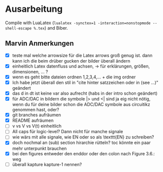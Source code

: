 # Ausarbeitung

Compile with LuaLatex (`lualatex -synctex=1 -interaction=nonstopmode --shell-escape %.tex`) and Biber.

## Marvin Anmerkungen

- [x] teste mal welche arrowsize für die Latex arrows groß genug ist. dann kann ich die beim drüber gucken der bilder überall ändern
- [x] einheitlich Latex datenfluss und achsen, -> für erklärungen, größen, dimensionen, ... ?
- [x] wenn es geht bitte dateien ordnen 1,2,3,4,... + die img ordner
- [x] Ich habe jetzt überall den stil in "cite hinter satzzeichen oder in (see ...)" geändert
- [x] das d in dt ist keine var also aufrecht (habs in der intro schon geändert)
- [x] für ADC/DAC in bildern die symbole |> und <| sind ja eig nicht nötig, wenn du für deine bilder schon die ADC/DAC symbole aus circuitikz genommen hast, oder?
- [x] git branches aufräumen
- [x] README aufräumen
- [ ] v vs V vs V(t) einheitlich
- [ ] All caps für logic-level? Dann nicht für manche signale
- [ ] wie wärs mit alle signale, wie EN oder so als \texttt{EN} zu schreiben?
- [x] doch nochmal an (sub) section hirarchie rütteln? toc könnte ein paar mehr unterpunkt brauchen
- [x] bei den figures entweder den enddor oder den colon nach Figure 3.6.: weg
- [ ] überall kapture kapture-1 nennen?
